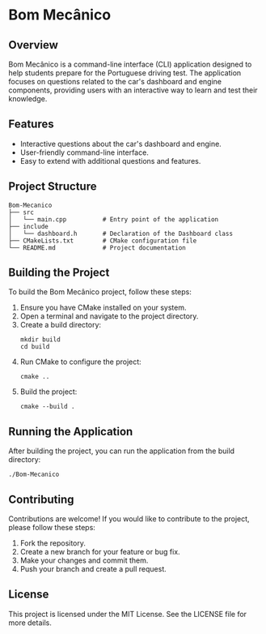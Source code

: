 # Bom Mecânico

## Overview
Bom Mecânico is a command-line interface (CLI) application designed to help students prepare for the Portuguese driving test. The application focuses on questions related to the car's dashboard and engine components, providing users with an interactive way to learn and test their knowledge.

## Features
- Interactive questions about the car's dashboard and engine.
- User-friendly command-line interface.
- Easy to extend with additional questions and features.

## Project Structure
```
Bom-Mecanico
├── src
│   └── main.cpp          # Entry point of the application
├── include
│   └── dashboard.h       # Declaration of the Dashboard class
├── CMakeLists.txt        # CMake configuration file
└── README.md             # Project documentation
```

## Building the Project
To build the Bom Mecânico project, follow these steps:

1. Ensure you have CMake installed on your system.
2. Open a terminal and navigate to the project directory.
3. Create a build directory:
   ```
   mkdir build
   cd build
   ```
4. Run CMake to configure the project:
   ```
   cmake ..
   ```
5. Build the project:
   ```
   cmake --build .
   ```

## Running the Application
After building the project, you can run the application from the build directory:
```
./Bom-Mecanico
```

## Contributing
Contributions are welcome! If you would like to contribute to the project, please follow these steps:

1. Fork the repository.
2. Create a new branch for your feature or bug fix.
3. Make your changes and commit them.
4. Push your branch and create a pull request.

## License
This project is licensed under the MIT License. See the LICENSE file for more details.